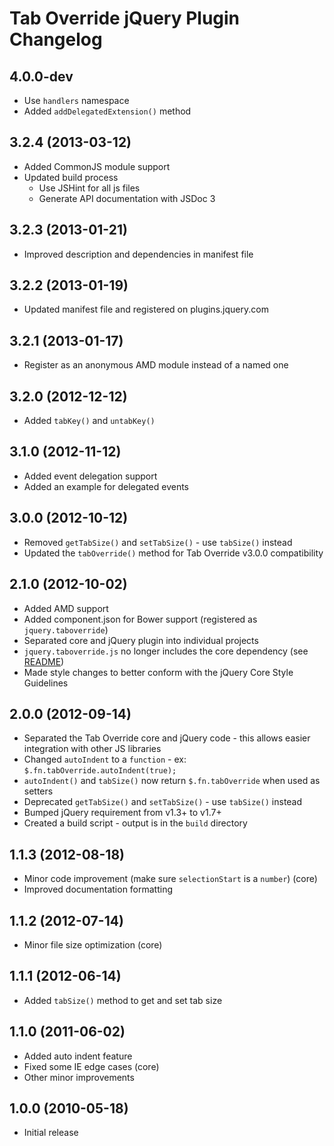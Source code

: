 # Tab Override jQuery Plugin Changelog

## 4.0.0-dev
* Use `handlers` namespace
* Added `addDelegatedExtension()` method

## 3.2.4 (2013-03-12)
* Added CommonJS module support
* Updated build process
  * Use JSHint for all js files
  * Generate API documentation with JSDoc 3

## 3.2.3 (2013-01-21)
* Improved description and dependencies in manifest file

## 3.2.2 (2013-01-19)
* Updated manifest file and registered on plugins.jquery.com

## 3.2.1 (2013-01-17)
* Register as an anonymous AMD module instead of a named one

## 3.2.0 (2012-12-12)
* Added `tabKey()` and `untabKey()`

## 3.1.0 (2012-11-12)
* Added event delegation support
* Added an example for delegated events

## 3.0.0 (2012-10-12)
* Removed `getTabSize()` and `setTabSize()` - use `tabSize()` instead
* Updated the `tabOverride()` method for Tab Override v3.0.0 compatibility

## 2.1.0 (2012-10-02)
* Added AMD support
* Added component.json for Bower support (registered as `jquery.taboverride`)
* Separated core and jQuery plugin into individual projects
* `jquery.taboverride.js` no longer includes the core dependency
(see [README](https://github.com/wjbryant/jquery.taboverride/blob/master/README.md#dependencies))
* Made style changes to better conform with the jQuery Core Style Guidelines

## 2.0.0 (2012-09-14)
* Separated the Tab Override core and jQuery code - 
  this allows easier integration with other JS libraries
* Changed `autoIndent` to a `function` -
  ex: `$.fn.tabOverride.autoIndent(true);`
* `autoIndent()` and `tabSize()` now return `$.fn.tabOverride` when used as setters
* Deprecated `getTabSize()` and `setTabSize()` - use `tabSize()` instead
* Bumped jQuery requirement from v1.3+ to v1.7+
* Created a build script - output is in the `build` directory

## 1.1.3 (2012-08-18)
* Minor code improvement (make sure `selectionStart` is a `number`) (core)
* Improved documentation formatting

## 1.1.2 (2012-07-14)
* Minor file size optimization (core)

## 1.1.1 (2012-06-14)
* Added `tabSize()` method to get and set tab size

## 1.1.0 (2011-06-02)
* Added auto indent feature
* Fixed some IE edge cases (core)
* Other minor improvements

## 1.0.0 (2010-05-18)
* Initial release